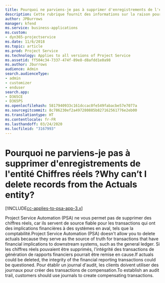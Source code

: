 ```yaml
---
title: Pourquoi ne parviens-je pas à supprimer d'enregistrements de l'entité Chiffres réels ?
description: Cette rubrique fournit des informations sur la raison pour laquelle vous ne pouvez pas supprimer des enregistrements de l'entité Chiffres réels.
author: JPBurrows
manager: kfend
ms.service: business-applications
ms.custom:
- dyn365-projectservice
ms.date: 11/6/2018
ms.topic: article
ms.prod: Project Service
ms.technology: Applies to all versions of Project Service
ms.assetid: ff504c34-7337-474f-89e8-d8afdd1e0a98
ms.author: Jburrows
audience: Admin
search.audienceType:
- admin
- customizer
- enduser
search.app:
- D365CE
- D365PS
ms.openlocfilehash: 5817940933c161dccac0fe549fabacbe57e7077a
ms.sourcegitcommit: 8c786230ef2a497280885b827162561776e2eb00
ms.translationtype: HT
ms.contentlocale: fr-FR
ms.lasthandoff: 03/24/2020
ms.locfileid: "3167993"
---
```

# <a name="why-cant-i-delete-records-from-the-actuals-entity"></a><span data-ttu-id="7f07e-103">Pourquoi ne parviens-je pas à supprimer d'enregistrements de l'entité Chiffres réels ?</span><span class="sxs-lookup"><span data-stu-id="7f07e-103">Why can’t I delete records from the Actuals entity?</span></span>

[!INCLUDE[cc-applies-to-psa-app-3.x](../includes/cc-applies-to-psa-app-3x.md)]

<span data-ttu-id="7f07e-104">Project Service Automation (PSA) ne vous permet pas de supprimer des chiffres réels, car ils servent de source fiable pour les transactions qui ont des implications financières à des systèmes en aval, tels que la comptabilité.</span><span class="sxs-lookup"><span data-stu-id="7f07e-104">Project Service Automation (PSA) doesn't allow you to delete actuals because they serve as the source of truth for transactions that have financial implications to downstream systems, such as the general ledger.</span></span> <span data-ttu-id="7f07e-105">Si les chiffres réels pouvaient être supprimés, l'intégrité des transactions de génération de rapports financiers pourrait être remise en cause.</span><span class="sxs-lookup"><span data-stu-id="7f07e-105">If actuals could be deleted, the integrity of the financial reporting transactions could be questioned.</span></span> <span data-ttu-id="7f07e-106">Pour établir un journal d'audit, les clients doivent utiliser des journaux pour créer des transactions de compensation.</span><span class="sxs-lookup"><span data-stu-id="7f07e-106">To establish an audit trail, customers should use journals to create compensating transactions.</span></span>

